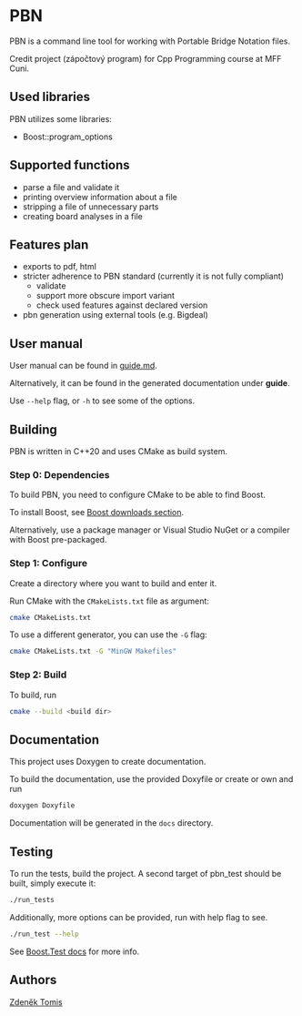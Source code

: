# PBN

PBN is a command line tool for working with Portable Bridge Notation files. 

Credit project (zápočtový program) for Cpp Programming course at MFF Cuni.

## Used libraries

PBN utilizes some libraries:

- Boost::program_options

## Supported functions

- parse a file and validate it 
- printing overview information about a file
- stripping a file of unnecessary parts
- creating board analyses in a file

## Features plan

- exports to pdf, html
- stricter adherence to PBN standard (currently it is not fully compliant)
  - validate
  - support more obscure import variant
  - check used features against declared version
- pbn generation using external tools (e.g. Bigdeal)

## User manual

User manual can be found in [guide.md](guide.md).

Alternatively, it can be found in the generated documentation under **guide**.

Use `--help` flag, or `-h` to see some of the options.

## Building

PBN is written in C++20 and uses CMake as build system.

### Step 0: Dependencies

To build PBN, you need to configure CMake to be able to find Boost.

To install Boost, see [Boost downloads section](https://www.boost.org/users/download/).

Alternatively, use a package manager or Visual Studio NuGet or a compiler with Boost pre-packaged.

### Step 1: Configure

Create a directory where you want to build and enter it.

Run CMake with the `CMakeLists.txt` file as argument:

```bash
cmake CMakeLists.txt
```

To use a different generator, you can use the `-G` flag:

```bash
cmake CMakeLists.txt -G "MinGW Makefiles"
```

### Step 2: Build

To build, run

```bash
cmake --build <build dir>
```

## Documentation

This project uses Doxygen to create documentation.

To build the documentation, use the provided Doxyfile or create or own and run

```bash
doxygen Doxyfile
```

Documentation will be generated in the `docs` directory.

## Testing

To run the tests, build the project. A second target of pbn_test should be built, simply execute it:

```bash
./run_tests
```

Additionally, more options can be provided, run with help flag to see.

```bash
./run_test --help
```

See [Boost.Test docs](https://www.boost.org/doc/libs/1_80_0/libs/test/doc/html/index.html) for more info.

## Authors

[Zdeněk Tomis](https://zdenektomis.eu)
